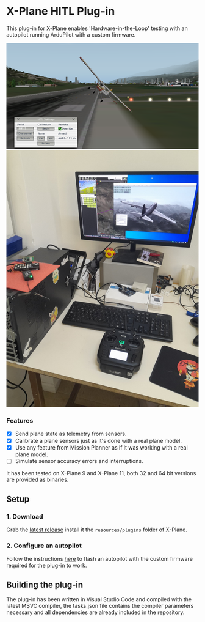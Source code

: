 # X-Plane HITL Plug-in

This plug-in for X-Plane enables 'Hardware-in-the-Loop' testing with an autopilot running ArduPilot with a custom firmware.

![RC Plane in X-Plane 9](setup-instructions/xplane-rc.png)
![Desk setup with RC controller](setup-instructions/setup.jpeg)

### Features

- [x] Send plane state as telemetry from sensors.
- [x] Calibrate a plane sensors just as it's done with a real plane model.
- [x] Use any feature from Mission Planner as if it was working with a real plane model.
- [ ] Simulate sensor accuracy errors and interruptions.

It has been tested on X-Plane 9 and X-Plane 11, both 32 and 64 bit versions are provided as binaries.

## Setup

### 1. Download

Grab the [latest release](https://github.com/qgerman2/xplane-HITL/releases) install it the ```resources/plugins``` folder of X-Plane.

### 2. Configure an autopilot

Follow the instructions [here](https://github.com/qgerman2/ardupilot-HITL/blob/HITL/README.md) to flash an autopilot with the custom firmware required for the plug-in to work.

## Building the plug-in

The plug-in has been written in Visual Studio Code and compiled with the latest MSVC compiler, the tasks.json file contains the compiler parameters necessary and all dependencies are already included in the repository.